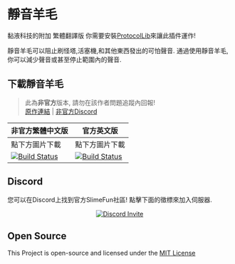 # 靜音羊毛
黏液科技的附加 繁體翻譯版
你需要安裝[ProtocolLib](https://www.spigotmc.org/resources/protocollib.1997/)來讓此插件運作!

靜音羊毛可以阻止刷怪塔,活塞機,和其他東西發出的可怕聲音.
通過使用靜音羊毛,你可以減少聲音或甚至停止範圍內的聲音.

## 下載靜音羊毛
> 此為**非官方**版本, 請勿在該作者問題追蹤內回報! <br>
> [原作連結](https://github.com/Slimefun-Addon-Community/SoundMuffler) | [非官方Discord](https://discord.gg/GF4CwjFXT9)

| 非官方繁體中文版 | 官方英文版 |
| -------- | -------- |
| 點下方圖片下載 | 點下方圖片下載 |
| [![Build Status](https://xmikux.github.io/builds/SlimeTraditionalTranslation/SoundMuffler/master/badge.svg)](https://xmikux.github.io/builds/SlimeTraditionalTranslation/SoundMuffler/master) | [![Build Status](https://thebusybiscuit.github.io/builds/J3fftw1/SoundMuffler/master/badge.svg)](https://thebusybiscuit.github.io/builds/J3fftw1/SoundMuffler/master) |

## Discord
您可以在Discord上找到官方SlimeFun社區!
點擊下面的徵標來加入伺服器.
<p align="center">
  <a href="https://discord.gg/fsD4Bkh">
    <img src="https://img.shields.io/discord/565557184348422174?color=7289DA&label=Discord&style=for-the-badge" alt="Discord Invite"/>
  </a>
</p>

## Open Source
This Project is open-source and licensed under the [MIT License](https://thebusybiscuit.github.io/builds/J3fftw1/SoundMuffler/master/LICENSE)
